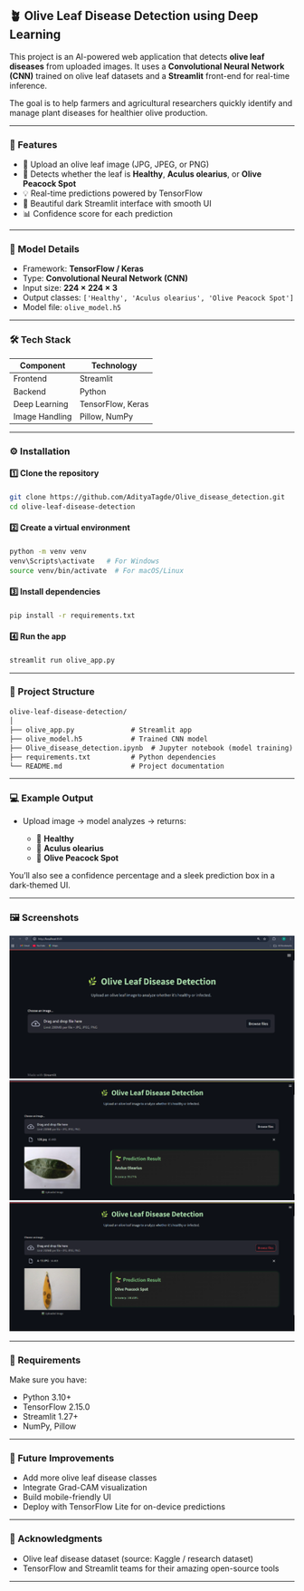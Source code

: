 ## 🪴 Olive Leaf Disease Detection using Deep Learning

This project is an AI-powered web application that detects **olive leaf diseases** from uploaded images.
It uses a **Convolutional Neural Network (CNN)** trained on olive leaf datasets and a **Streamlit** front-end for real-time inference.

The goal is to help farmers and agricultural researchers quickly identify and manage plant diseases for healthier olive production.

---

### 🚀 Features

* 📸 Upload an olive leaf image (JPG, JPEG, or PNG)
* 🤖 Detects whether the leaf is **Healthy**, **Aculus olearius**, or **Olive Peacock Spot**
* 💡 Real-time predictions powered by TensorFlow
* 🎨 Beautiful dark Streamlit interface with smooth UI
* 📊 Confidence score for each prediction

---

### 🧠 Model Details

* Framework: **TensorFlow / Keras**
* Type: **Convolutional Neural Network (CNN)**
* Input size: **224 × 224 × 3**
* Output classes: `['Healthy', 'Aculus olearius', 'Olive Peacock Spot']`
* Model file: `olive_model.h5`

---

### 🛠️ Tech Stack

| Component      | Technology        |
| -------------- | ----------------- |
| Frontend       | Streamlit         |
| Backend        | Python            |
| Deep Learning  | TensorFlow, Keras |
| Image Handling | Pillow, NumPy     |

---

### ⚙️ Installation

#### 1️⃣ Clone the repository

```bash
git clone https://github.com/AdityaTagde/Olive_disease_detection.git
cd olive-leaf-disease-detection
```

#### 2️⃣ Create a virtual environment

```bash
python -m venv venv
venv\Scripts\activate   # For Windows
source venv/bin/activate  # For macOS/Linux
```

#### 3️⃣ Install dependencies

```bash
pip install -r requirements.txt
```

#### 4️⃣ Run the app

```bash
streamlit run olive_app.py
```

---

### 📂 Project Structure

```
olive-leaf-disease-detection/
│
├── olive_app.py              # Streamlit app
├── olive_model.h5            # Trained CNN model
├── Olive_disease_detection.ipynb  # Jupyter notebook (model training)
├── requirements.txt          # Python dependencies
└── README.md                 # Project documentation
```

---

### 💻 Example Output

* Upload image → model analyzes → returns:

  * 🌿 **Healthy**
  * 🍂 **Aculus olearius**
  * 🍃 **Olive Peacock Spot**

You’ll also see a confidence percentage and a sleek prediction box in a dark-themed UI.

---
### 🖼️ Screenshots

![App Screenshot](https://github.com/AdityaTagde/Olive_disease_detection/blob/main/o1.png)
![App Screenshot](https://github.com/AdityaTagde/Olive_disease_detection/blob/main/o2.png)
![App Screenshot](https://github.com/AdityaTagde/Olive_disease_detection/blob/main/o3.png)

---

### 🧩 Requirements

Make sure you have:

* Python 3.10+
* TensorFlow 2.15.0
* Streamlit 1.27+
* NumPy, Pillow

---
### 🏁 Future Improvements

* Add more olive leaf disease classes
* Integrate Grad-CAM visualization
* Build mobile-friendly UI
* Deploy with TensorFlow Lite for on-device predictions

---

### 🩶 Acknowledgments

* Olive leaf disease dataset (source: Kaggle / research dataset)
* TensorFlow and Streamlit teams for their amazing open-source tools

---

